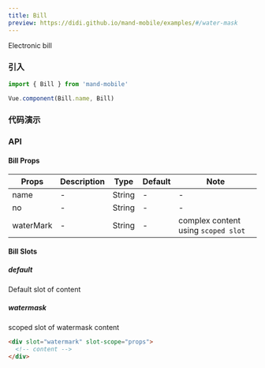```yaml
---
title: Bill
preview: https://didi.github.io/mand-mobile/examples/#/water-mask
---
```


Electronic bill

### 引入

```javascript
import { Bill } from 'mand-mobile'

Vue.component(Bill.name, Bill)
```

### 代码演示
<!-- DEMO -->

### API

#### Bill Props
|Props | Description | Type | Default | Note |
|----|-----|------|------ |------|
|name|-|String|-|-|
|no|-|String|-|-|
|waterMark|-|String|-|complex content using `scoped slot`|

#### Bill Slots

##### default
Default slot of content

##### watermask
scoped slot of watermask content

```html
<div slot="watermark" slot-scope="props">
  <!-- content -->
</div>
```
